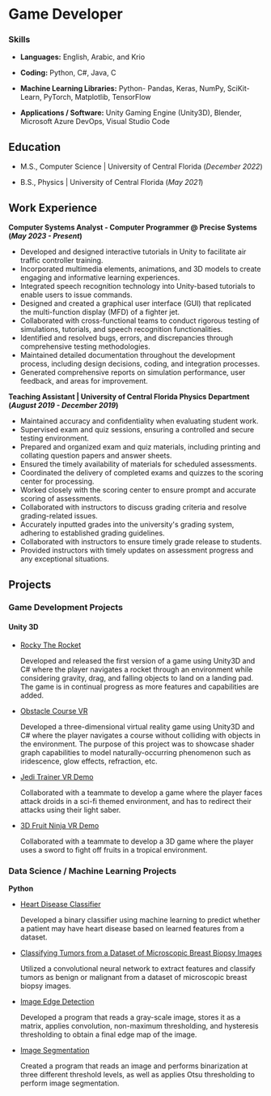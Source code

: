# Game Developer

### Skills

- <b>Languages:</b> English, Arabic, and Krio

- <b>Coding:</b> Python, C#, Java, C

- <b>Machine Learning Libraries:</b> Python- Pandas, Keras, NumPy, SciKit-Learn, PyTorch, Matplotlib, TensorFlow

- <b>Applications / Software:</b> Unity Gaming Engine (Unity3D), Blender, Microsoft Azure DevOps, Visual Studio Code

## Education

- M.S., Computer Science | University of Central Florida (_December 2022_)

- B.S., Physics | University of Central Florida (_May 2021_)

## Work Experience

<b>Computer Systems Analyst - Computer Programmer @ Precise Systems (_May 2023 - Present_)</b>
- Developed and designed interactive tutorials in Unity to facilitate air traffic controller training.
- Incorporated multimedia elements, animations, and 3D models to create engaging and informative learning experiences.
- Integrated speech recognition technology into Unity-based tutorials to enable users to issue commands.
- Designed and created a graphical user interface (GUI) that replicated the multi-function display (MFD) of a fighter jet.
- Collaborated with cross-functional teams to conduct rigorous testing of simulations, tutorials, and speech recognition functionalities.
- Identified and resolved bugs, errors, and discrepancies through comprehensive testing methodologies.
- Maintained detailed documentation throughout the development process, including design decisions, coding, and integration processes.
- Generated comprehensive reports on simulation performance, user feedback, and areas for improvement.

<b>Teaching Assistant | University of Central Florida Physics Department (_August 2019 - December 2019_)</b>
- Maintained accuracy and confidentiality when evaluating student work.
- Supervised exam and quiz sessions, ensuring a controlled and secure testing environment.
- Prepared and organized exam and quiz materials, including printing and collating question papers and answer sheets.
- Ensured the timely availability of materials for scheduled assessments.
- Coordinated the delivery of completed exams and quizzes to the scoring center for processing.
- Worked closely with the scoring center to ensure prompt and accurate scoring of assessments.
- Collaborated with instructors to discuss grading criteria and resolve grading-related issues.
- Accurately inputted grades into the university's grading system, adhering to established grading guidelines.
- Collaborated with instructors to ensure timely grade release to students.
- Provided instructors with timely updates on assessment progress and any exceptional situations.

## Projects

### Game Development Projects

#### Unity 3D

  - [Rocky The Rocket](https://github.com/alieantar/RockyTheRocket/releases/tag/release)
  
    Developed and released the first version of a game using Unity3D and C# where the player navigates a rocket through an environment while considering gravity, drag, and falling objects to land on a landing pad. The     game is in continual progress as more features and capabilities are added.
  
  - [Obstacle Course VR](https://youtu.be/jcTUmnbQvEk)

    Developed a three-dimensional virtual reality game using Unity3D and C# where the player navigates a course without colliding with objects in the environment. The purpose of this project was to showcase shader graph capabilities to model naturally-occurring phenomenon such as iridescence, glow effects, refraction, etc.
 
  - [Jedi Trainer VR Demo](https://youtu.be/n6IBGKmVrFA)

    Collaborated with a teammate to develop a game where the player faces attack droids in a sci-fi themed environment, and has to redirect their attacks using their light saber.
 
  - [3D Fruit Ninja VR Demo](https://youtu.be/bPoDIvtrQOk)

    Collaborated with a teammate to develop a 3D game where the player uses a sword to fight off fruits in a tropical environment.

### Data Science / Machine Learning Projects

<b>Python</b>

  - [Heart Disease Classifier](https://github.com/alieantar/HeartDiseaseClassifier)

    Developed a binary classifier using machine learning to predict whether a patient may have heart disease based on learned features from a dataset.
  
  - [Classifying Tumors from a Dataset of Microscopic Breast Biopsy Images ](https://github.com/alieantar/BreastCancerClassification)
    
    Utilized a convolutional neural network to extract features and classify tumors as benign or malignant from a dataset of microscopic breast biopsy images.
    
  - [Image Edge Detection](https://drive.google.com/drive/folders/1cS3kjNdI2ZZb4urzlZAh4Ea2vXhddMk2?usp=drive_link)

    Developed a program that reads a gray-scale image, stores it as a matrix, applies convolution, non-maximum thresholding, and hysteresis thresholding to obtain a final edge map of the image.

  - [Image Segmentation](https://drive.google.com/drive/folders/1WpbxOqUUVHW7RAJ_Y6KUonRSMfbtx_tN?usp=drive_link)

    Created a program that reads an image and performs binarization at three different threshold levels, as well as applies Otsu thresholding to perform image segmentation.
